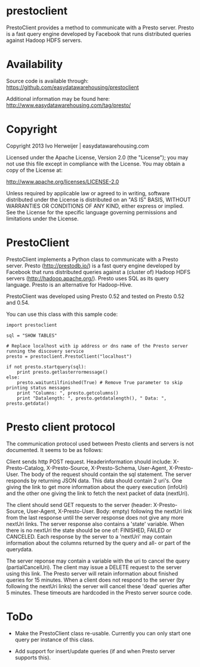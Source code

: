 prestoclient
============

PrestoClient provides a method to communicate with a Presto server. Presto is a fast query
engine developed by Facebook that runs distributed queries against Hadoop HDFS servers.

Availability
============
Source code is available through: https://github.com/easydatawarehousing/prestoclient

Additional information may be found here: http://www.easydatawarehousing.com/tag/presto/

Copyright
=========
Copyright 2013 Ivo Herweijer | easydatawarehousing.com

Licensed under the Apache License, Version 2.0 (the "License");
you may not use this file except in compliance with the License.
You may obtain a copy of the License at:

http://www.apache.org/licenses/LICENSE-2.0

Unless required by applicable law or agreed to in writing, software
distributed under the License is distributed on an "AS IS" BASIS,
WITHOUT WARRANTIES OR CONDITIONS OF ANY KIND, either express or implied.
See the License for the specific language governing permissions and
limitations under the License.

PrestoClient
============
PrestoClient implements a Python class to communicate with a Presto server.
Presto (http://prestodb.io/) is a fast query engine developed
by Facebook that runs distributed queries against a (cluster of)
Hadoop HDFS servers (http://hadoop.apache.org/).
Presto uses SQL as its query language. Presto is an alternative for
Hadoop-Hive.

PrestoClient was developed using Presto 0.52 and tested on Presto 0.52 and 0.54.

You can use this class with this sample code:

	import prestoclient
	
	sql = "SHOW TABLES"
	
	# Replace localhost with ip address or dns name of the Presto server running the discovery service
	presto = prestoclient.PrestoClient("localhost")
	
	if not presto.startquery(sql):
	    print presto.getlasterrormessage()
	else:
	    presto.waituntilfinished(True) # Remove True parameter to skip printing status messages
	    print "Columns: ", presto.getcolumns()
	    print "Datalength: ", presto.getdatalength(), " Data: ", presto.getdata()


Presto client protocol
======================

The communication protocol used between Presto clients and servers is not documented. It seems to
be as follows:

Client sends http POST request. Headerinformation should include: X-Presto-Catalog, X-Presto-Source,
X-Presto-Schema, User-Agent, X-Presto-User. The body of the request should contain the sql statement.
The server responds by returning JSON data. This data should contain 2 uri's. One giving the link
to get more information about the query execution (infoUri) and the other one giving the link to fetch
the next packet of data (nextUri).

The client should send GET requests to the server (header: X-Presto-Source, User-Agent, X-Presto-User.
Body: empty) following the nextUri link from the last response
until the server response does not give any more nextUri links. The server response also contains a
'state' variable. When there is no nextUri the state should be one of: FINISHED, FAILED or CANCELED.
Each response by the server to a 'nextUri' may contain information about the columns returned by the
query and all- or part of the querydata.

The server reponse may contain a variable with the uri to cancel the query (partialCancelUri). The
client may issue a DELETE request to the server using this link.
The Presto server will retain information about finished queries for 15 minutes. When a client does
not respond to the server (by following the nextUri links) the server will cancel these 'dead' queries
after 5 minutes. These timeouts are hardcoded in the Presto server source code.

ToDo
====
- Make the PrestoClient class re-usable. Currently you can only start one query per instance of
this class.

- Add support for insert/update queries (if and when Presto server supports this).
